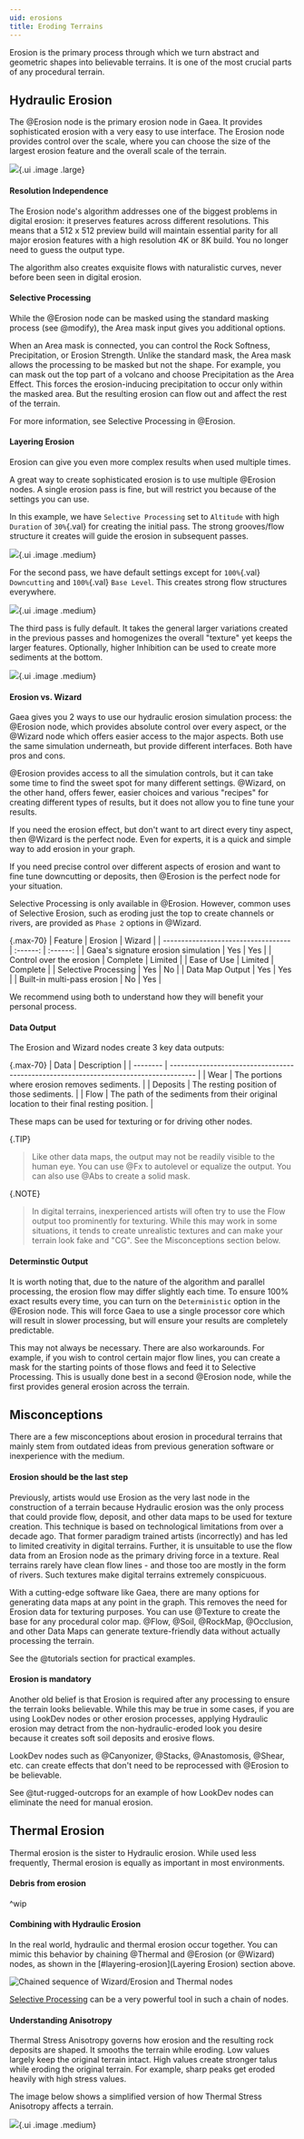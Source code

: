 ```yaml
---
uid: erosions
title: Eroding Terrains
---
```


Erosion is the primary process through which we turn abstract and geometric shapes into believable terrains. It is one of the most crucial parts of any procedural terrain.

## Hydraulic Erosion

The @Erosion node is the primary erosion node in Gaea. It provides sophisticated erosion with a very easy to use interface. The Erosion node provides control over the scale, where you can choose the size of the largest erosion feature and the overall scale of the terrain.

![](/images/ref/Erosion/Erosion--Default.webp){.ui .image .large}

#### Resolution Independence

The Erosion node's algorithm addresses one of the biggest problems in digital erosion: it preserves features across different resolutions. This means that a 512 x 512 preview build will maintain essential parity for all major erosion features with a high resolution 4K or 8K build. You no longer need to guess the output type.

The algorithm also creates exquisite flows with naturalistic curves, never before been seen in digital erosion.

#### Selective Processing

While the @Erosion node can be masked using the standard masking process (see @modify), the Area mask input gives you additional options.

When an Area mask is connected, you can control the Rock Softness, Precipitation, or Erosion Strength. Unlike the standard mask, the Area mask allows the processing to be masked but not the shape. For example, you can mask out the top part of a volcano and choose Precipitation as the Area Effect. This forces the erosion-inducing precipitation to occur only within the masked area. But the resulting erosion can flow out and affect the rest of the terrain.

For more information, see Selective Processing in @Erosion.

#### Layering Erosion

Erosion can give you even more complex results when used multiple times.

A great way to create sophisticated erosion is to use multiple @Erosion nodes. A single erosion pass is fine, but will restrict you because of the settings you can use.

In this example, we have `Selective Processing` set to `Altitude` with high `Duration` of `30%`{.val} for creating the initial pass. The strong grooves/flow structure it creates will guide the erosion in subsequent passes.

![](/images/ref/Erosion/Erosion-Pass1.webp){.ui .image .medium}

For the second pass, we have default settings except for `100%`{.val} `Downcutting` and `100%`{.val} `Base Level`. This creates strong flow structures everywhere.

![](/images/ref/Erosion/Erosion-Pass2.webp){.ui .image .medium}

The third pass is fully default. It takes the general larger variations created in the previous passes and homogenizes the overall "texture" yet keeps the larger features. Optionally, higher Inhibition can be used to create more sediments at the bottom.

![](/images/ref/Erosion/Erosion-Pass3.webp){.ui .image .medium}


#### Erosion vs. Wizard

Gaea gives you 2 ways to use our hydraulic erosion simulation process: the @Erosion node, which provides absolute control over every aspect, or the @Wizard node which offers easier access to the major aspects. Both use the same simulation underneath, but provide different interfaces. Both have pros and cons.

@Erosion provides access to all the simulation controls, but it can take some time to find the sweet spot for many different settings. @Wizard, on the other hand, offers fewer, easier choices and various "recipes" for creating different types of results, but it does not allow you to fine tune your results.

If you need the erosion effect, but don't want to art direct every tiny aspect, then @Wizard is the perfect node. Even for experts, it is a quick and simple way to add erosion in your graph.

If you need precise control over different aspects of erosion and want to fine tune downcutting or deposits, then @Erosion is the perfect node for your situation.

Selective Processing is only available in @Erosion. However, common uses of Selective Erosion, such as eroding just the top to create channels or rivers, are provided as `Phase 2` options in @Wizard.

{.max-70}
| Feature                             | Erosion  |  Wizard  |
| ----------------------------------- | :------: | :------: |
| Gaea's signature erosion simulation |   Yes    |   Yes    |
| Control over the erosion            | Complete | Limited  |
| Ease of Use                         | Limited  | Complete |
| Selective Processing                |   Yes    |    No    |
| Data Map Output                     |   Yes    |   Yes    |
| Built-in multi-pass erosion         |    No    |   Yes    |

We recommend using both to understand how they will benefit your personal process.


#### Data Output

The Erosion and Wizard nodes create 3 key data outputs:

{.max-70}
| Data     | Description                                                                           |
| -------- | ------------------------------------------------------------------------------------- |
| Wear     | The portions where erosion removes sediments.                                         |
| Deposits | The resting position of those sediments.                                              |
| Flow     | The path of the sediments from their original location to their final resting position. |

These maps can be used for texturing or for driving other nodes.


{.TIP}
> Like other data maps, the output may not be readily visible to the human eye. You can use @Fx to autolevel or equalize the output. You can also use @Abs to create a solid mask.

{.NOTE}
> In digital terrains, inexperienced artists will often try to use the Flow output too prominently for texturing. While this may work in some situations, it tends to create unrealistic textures and can make your terrain look fake and "CG". See the Misconceptions section below.

#### Determinstic Output

It is worth noting that, due to the nature of the algorithm and parallel processing, the erosion flow may differ slightly each time. To ensure 100% exact results every time, you can turn on the `Deterministic` option in the @Erosion node. This will force Gaea to use a single processor core which will result in slower processing, but will ensure your results are completely predictable.

This may not always be necessary. There are also workarounds. For example, if you wish to control certain major flow lines, you can create a mask for the starting points of those flows and feed it to Selective Processing. This is usually done best in a second @Erosion node, while the first provides general erosion across the terrain.


## Misconceptions

There are a few misconceptions about erosion in procedural terrains that mainly stem from outdated ideas from previous generation software or inexperience with the medium.

#### Erosion should be the last step

Previously, artists would use Erosion as the very last node in the construction of a terrain because Hydraulic erosion was the only process that could provide flow, deposit, and other data maps to be used for texture creation. This technique is based on technological limitations from over a decade ago. That former paradigm trained artists (incorrectly) and has led to limited creativity in digital terrains. Further, it is unsuitable to use the flow data from an Erosion node as the primary driving force in a texture. Real terrains rarely have clean flow lines - and those too are mostly in the form of rivers. Such textures make digital terrains extremely conspicuous. 

With a cutting-edge software like Gaea, there are many options for generating data maps at any point in the graph. This removes the need for Erosion data for texturing purposes. You can use @Texture to create the base for any procedural color map. @Flow, @Soil, @RockMap, @Occlusion, and other Data Maps can generate texture-friendly data without actually processing the terrain.

See the @tutorials section for practical examples.


#### Erosion is mandatory

Another old belief is that Erosion is required after any processing to ensure the terrain looks believable. While this may be true in some cases, if you are using LookDev nodes or other erosion processes, applying Hydraulic erosion may detract from the non-hydraulic-eroded look you desire because it creates soft soil deposits and erosive flows.

LookDev nodes such as @Canyonizer, @Stacks, @Anastomosis, @Shear, etc. can create effects that don't need to be reprocessed with @Erosion to be believable.

See @tut-rugged-outcrops for an example of how LookDev nodes can eliminate the need for manual erosion.


## Thermal Erosion

Thermal erosion is the sister to Hydraulic erosion. While used less frequently, Thermal erosion is equally as important in most environments.

#### Debris from erosion

^wip

#### Combining with Hydraulic Erosion

In the real world, hydraulic and thermal erosion occur together. You can mimic this behavior by chaining @Thermal and @Erosion (or @Wizard) nodes, as shown in the [#layering-erosion](Layering Erosion) section above.

![Chained sequence of Wizard/Erosion and Thermal nodes](/images/ref/chain-thermal-erosion.webp)

[Selective Processing](#selective-processing) can be a very powerful tool in such a chain of nodes.


#### Understanding Anisotropy

Thermal Stress Anisotropy governs how erosion and the resulting rock deposits are shaped. It smooths the terrain while eroding. Low values largely keep the original terrain intact. High values create stronger talus while eroding the original terrain. For example, sharp peaks get eroded heavily with high stress values.

The image below shows a simplified version of how Thermal Stress Anisotropy affects a terrain.

![](/images/thermal_stress_anisotropy.webp){.ui .image .medium}

